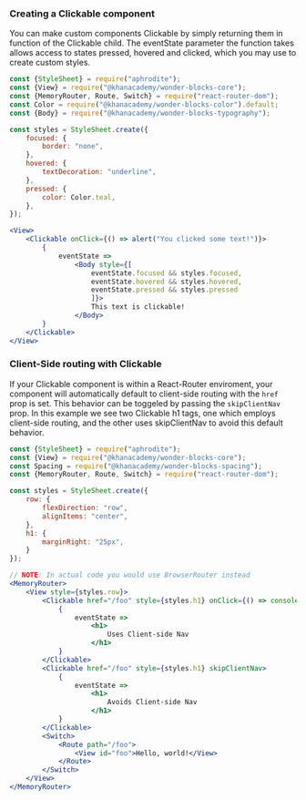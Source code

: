 ### Creating a Clickable component

You can make custom components Clickable by simply returning them in function of the Clickable child. The eventState parameter the function takes allows access to states pressed, hovered and clicked, which you may use to create custom styles.

```jsx
const {StyleSheet} = require("aphrodite");
const {View} = require("@khanacademy/wonder-blocks-core");
const {MemoryRouter, Route, Switch} = require("react-router-dom");
const Color = require("@khanacademy/wonder-blocks-color").default;
const {Body} = require("@khanacademy/wonder-blocks-typography");

const styles = StyleSheet.create({
    focused: {
        border: "none",
    },
    hovered: {
        textDecoration: "underline",
    },
    pressed: {
        color: Color.teal,
    },
});

<View>
    <Clickable onClick={() => alert("You clicked some text!")}>
        {
            eventState =>
                <Body style={[
                    eventState.focused && styles.focused,
                    eventState.hovered && styles.hovered,
                    eventState.pressed && styles.pressed
                    ]}>
                    This text is clickable!
                </Body>
        }
    </Clickable>
</View>
```

### Client-Side routing with Clickable

If your Clickable component is within a React-Router enviroment, your component will automatically default to client-side routing with the `href` prop is set. This behavior can be toggeled by passing the `skipClientNav` prop. In this example we see two Clickable h1 tags, one which employs client-side routing, and the other uses skipClientNav to avoid this default behavior.

```jsx
const {StyleSheet} = require("aphrodite");
const {View} = require("@khanacademy/wonder-blocks-core");
const Spacing = require("@khanacademy/wonder-blocks-spacing");
const {MemoryRouter, Route, Switch} = require("react-router-dom");

const styles = StyleSheet.create({
    row: {
        flexDirection: "row",
        alignItems: "center",
    },
    h1: {
        marginRight: "25px",
    }
});

// NOTE: In actual code you would use BrowserRouter instead
<MemoryRouter>
    <View style={styles.row}>
        <Clickable href="/foo" style={styles.h1} onClick={() => console.log("I'm still on the same page!")}>
            {
                eventState =>
                    <h1>
                        Uses Client-side Nav
                    </h1>
            }
        </Clickable>
        <Clickable href="/foo" style={styles.h1} skipClientNav>
            {
                eventState =>
                    <h1>
                        Avoids Client-side Nav
                    </h1>
            }
        </Clickable>
        <Switch>
            <Route path="/foo">
                <View id="foo">Hello, world!</View>
            </Route>
        </Switch>
    </View>
</MemoryRouter>
```
